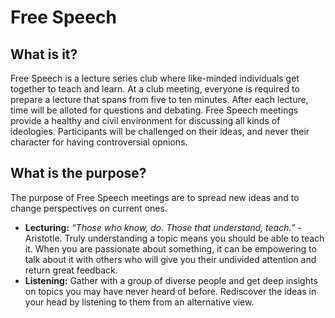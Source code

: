 # Free Speech

## What is it?
Free Speech is a lecture series club where like-minded individuals get together to teach and learn. At a club meeting, everyone is required to prepare a lecture that spans from five to ten minutes. After each lecture, time will be alloted for questions and debating. Free Speech meetings provide a healthy and civil environment for discussing all kinds of ideologies. Participants will be challenged on their ideas, and never their character for having controversial opnions.  

## What is the purpose?
The purpose of Free Speech meetings are to spread new ideas and to change perspectives on current ones. 
* **Lecturing:** *“Those who know, do. Those that understand, teach.”* - Aristotle. Truly understanding a topic means you should be able to teach it. When you are passionate about something, it can be empowering to talk about it with others who will give you their undivided attention and return great feedback. 
* **Listening:** Gather with a group of diverse people and get deep insights on topics you may have never heard of before. Rediscover the ideas in your head by listening to them from an alternative view.
